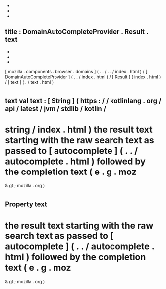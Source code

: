 -
-
-
title
:
DomainAutoCompleteProvider
.
Result
.
text
-
-
-
-
[
mozilla
.
components
.
browser
.
domains
]
(
.
.
/
.
.
/
index
.
html
)
/
[
DomainAutoCompleteProvider
]
(
.
.
/
index
.
html
)
/
[
Result
]
(
index
.
html
)
/
[
text
]
(
.
/
text
.
html
)
#
text
val
text
:
[
String
]
(
https
:
/
/
kotlinlang
.
org
/
api
/
latest
/
jvm
/
stdlib
/
kotlin
/
-
string
/
index
.
html
)
the
result
text
starting
with
the
raw
search
text
as
passed
to
[
autocomplete
]
(
.
.
/
autocomplete
.
html
)
followed
by
the
completion
text
(
e
.
g
.
moz
=
&
gt
;
mozilla
.
org
)
#
#
#
Property
text
-
the
result
text
starting
with
the
raw
search
text
as
passed
to
[
autocomplete
]
(
.
.
/
autocomplete
.
html
)
followed
by
the
completion
text
(
e
.
g
.
moz
=
&
gt
;
mozilla
.
org
)
